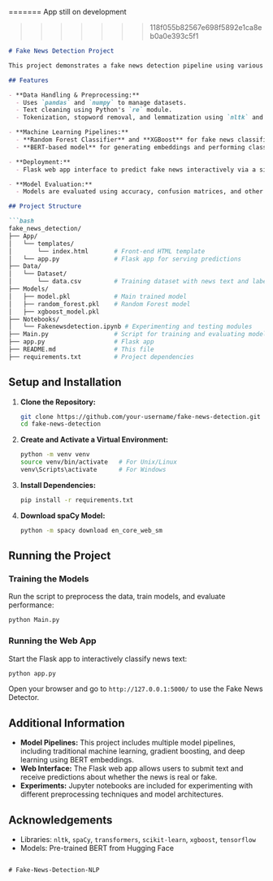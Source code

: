 =======
App still on development
>>>>>>> 118f055b82567e698f5892e1ca8eb0a0e393c5f1

```markdown
# Fake News Detection Project

This project demonstrates a fake news detection pipeline using various NLP techniques and machine learning frameworks. Built with Python, it incorporates traditional machine learning approaches as well as deep learning models using BERT embeddings.

## Features

- **Data Handling & Preprocessing:**
  - Uses `pandas` and `numpy` to manage datasets.
  - Text cleaning using Python's `re` module.
  - Tokenization, stopword removal, and lemmatization using `nltk` and `spaCy`.

- **Machine Learning Pipelines:**
  - **Random Forest Classifier** and **XGBoost** for fake news classification.
  - **BERT-based model** for generating embeddings and performing classification.

- **Deployment:**
  - Flask web app interface to predict fake news interactively via a simple HTML form.

- **Model Evaluation:**
  - Models are evaluated using accuracy, confusion matrices, and other metrics.

## Project Structure

```bash
fake_news_detection/
├── App/
│   └── templates/
│       └── index.html       # Front-end HTML template
│   └── app.py               # Flask app for serving predictions
├── Data/
│   └── Dataset/
│       └── data.csv         # Training dataset with news text and labels
├── Models/
│   ├── model.pkl            # Main trained model
│   ├── random_forest.pkl    # Random Forest model
│   ├── xgboost_model.pkl 
├── Notebooks/
│   └── Fakenewsdetection.ipynb # Experimenting and testing modules
├── Main.py                  # Script for training and evaluating models
├── app.py                   # Flask app
├── README.md                # This file
├── requirements.txt         # Project dependencies
```

## Setup and Installation

1. **Clone the Repository:**

   ```bash
   git clone https://github.com/your-username/fake-news-detection.git
   cd fake-news-detection
   ```

2. **Create and Activate a Virtual Environment:**

   ```bash
   python -m venv venv
   source venv/bin/activate   # For Unix/Linux
   venv\Scripts\activate      # For Windows
   ```

3. **Install Dependencies:**

   ```bash
   pip install -r requirements.txt
   ```

4. **Download spaCy Model:**

   ```bash
   python -m spacy download en_core_web_sm
   ```

## Running the Project

### Training the Models

Run the script to preprocess the data, train models, and evaluate performance:

```bash
python Main.py
```

### Running the Web App

Start the Flask app to interactively classify news text:

```bash
python app.py
```

Open your browser and go to `http://127.0.0.1:5000/` to use the Fake News Detector.

## Additional Information

- **Model Pipelines:** This project includes multiple model pipelines, including traditional machine learning, gradient boosting, and deep learning using BERT embeddings.
- **Web Interface:** The Flask web app allows users to submit text and receive predictions about whether the news is real or fake.
- **Experiments:** Jupyter notebooks are included for experimenting with different preprocessing techniques and model architectures.

## Acknowledgements

- Libraries: `nltk`, `spaCy`, `transformers`, `scikit-learn`, `xgboost`, `tensorflow`
- Models: Pre-trained BERT from Hugging Face
```

#   F a k e - N e w s - D e t e c t i o n - N L P  
 
